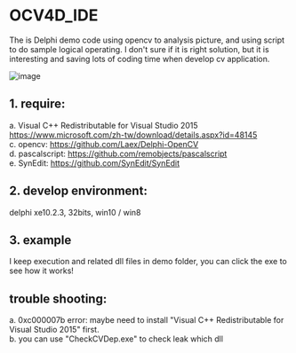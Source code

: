 #  OCV4D_IDE  #

The is Delphi demo code using opencv to analysis picture, and using script to do sample logical operating. I don't sure if it is right solution, but it is interesting and saving lots of coding time when develop cv application.
  
![image](https://github.com/zadehalex/OCV4D-IDE/blob/master/demo_main.jpg)  
  
  
##  1. require:  ##
a. Visual C++ Redistributable for Visual Studio 2015  
   https://www.microsoft.com/zh-tw/download/details.aspx?id=48145  
c. opencv: https://github.com/Laex/Delphi-OpenCV  
d. pascalscript: https://github.com/remobjects/pascalscript  
e. SynEdit:  https://github.com/SynEdit/SynEdit  

##  2. develop environment:  #
delphi xe10.2.3, 32bits, win10 / win8

##  3. example  #
I keep execution and related dll files in demo folder, you can click the exe to see how it works!


##  trouble shooting:  #
a. 0xc000007b error: maybe need to install "Visual C++ Redistributable for Visual Studio 2015" first.  
b. you can use "CheckCVDep.exe" to check leak which dll  
